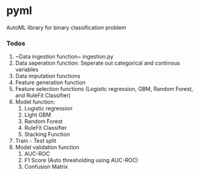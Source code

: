 # pyml
AutoML library for binary classification problem

### Todos
1. ~Data ingestion function~ ingestion.py
2. Data seperation function: Seperate out categorical and continous variables
3. Data imputation functions
4. Feature generation function
5. Feature selection functions (Logisitc regression, GBM, Random Forest, and RuleFit Classifier)
6. Model function: 
    1. Logistic regression
    2. Light GBM
    3. Random Forest
    4. RuleFit Classifier
    5. Stacking Function
7. Train - Test split
8. Model validation function
    1. AUC-ROC
    2. F1 Score (Auto thresholding using AUC-ROC)
    3. Confusion Matrix

